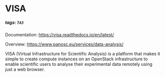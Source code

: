 # VISA
##### tags: `TA3`

Documentation: https://visa.readthedocs.io/en/latest/

Overview: https://www.panosc.eu/services/data-analysis/

VISA (Virtual Infrastructure for Scientific Analysis) is a platform that makes it simple to create compute instances on an OpenStack infrastructure to enable scientific users to analyse their experimental data remotely using just a web browser.